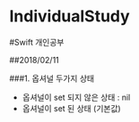 # IndividualStudy
#Swift 개인공부

##2018/02/11

###1. 옵셔널 두가지 상태

- 옵셔널이 set 되지 않은 상태 : nil
- 옵셔널이 set 된 상태 (기본값)

